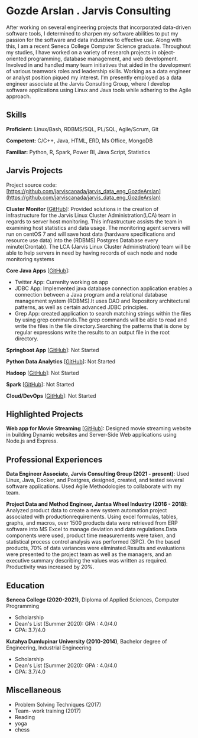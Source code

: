 # Gozde Arslan . Jarvis Consulting

After working on several engineering projects that incorporated data-driven software tools, I determined to sharpen my software abilities to put my passion for the software and data industries to effective use. Along with this, I am a recent Seneca College Computer Science graduate. Throughout my studies, I have worked on a variety of research projects in object-oriented programming, database management, and web development. Involved in and handled many team initiatives that aided in the development of various teamwork roles and leadership skills. Working as a data engineer or analyst position piqued my interest. I'm presently employed as a data engineer associate at the Jarvis Consulting Group, where I develop software applications using Linux and Java tools while adhering to the Agile approach.

## Skills

**Proficient:** Linux/Bash, RDBMS/SQL, PL/SQL, Agile/Scrum, Git

**Competent:** C/C++, Java, HTML, ERD, Ms Office, MongoDB

**Familiar:** Python, R, Spark, Power BI, Java Script, Statistics

## Jarvis Projects

Project source code: [https://github.com/jarviscanada/jarvis_data_eng_GozdeArslan](https://github.com/jarviscanada/jarvis_data_eng_GozdeArslan)


**Cluster Monitor** [[GitHub](https://github.com/jarviscanada/jarvis_data_eng_GozdeArslan/tree/master/linux_sql)]: Provided  solutions in the creation of infrastructure for the Jarvis Linux Cluster Administration(LCA) team in regards to server host monitoring. This infrastructure assists the team in examining host statistics and data usage. The monitoring agent servers will run on centOS 7 and will save host data (hardware specifications and resource use data) into the (RDBMS) Postgres Database every minute(Crontab). The LCA (Jarvis Linux Cluster Administration) team will be able to help servers in need by having records of each node and node monitoring systems 

**Core Java Apps** [[GitHub](https://github.com/jarviscanada/jarvis_data_eng_GozdeArslan/tree/master/core_java)]:
      
  -  Twitter App: Currenlty working on app
  -  JDBC App: Implemented java database connection application enables a connection between a Java program and a relational database management system (RDBMS).It uses DAO and Repository architectural patterns, as well as certain advanced JDBC principles.
  -  Grep App: created application to search matching strings within the files by using grep commands.The grep commands will be able to read and write the files in the file directory.Searching the patterns that is done by regular expressions write the results to an output file in the root directory.

**Springboot App** [[GitHub](https://github.com/jarviscanada/jarvis_data_eng_GozdeArslan/tree/master/springboot)]: Not Started

**Python Data Analytics** [[GitHub](https://github.com/jarviscanada/jarvis_data_eng_GozdeArslan/tree/master/python_data_anlytics)]: Not Started

**Hadoop** [[GitHub](https://github.com/jarviscanada/jarvis_data_eng_GozdeArslan/tree/master/hadoop)]: Not Started

**Spark** [[GitHub](https://github.com/jarviscanada/jarvis_data_eng_GozdeArslan/tree/master/spark)]: Not Started

**Cloud/DevOps** [[GitHub](https://github.com/jarviscanada/jarvis_data_eng_GozdeArslan/tree/master/cloud_devops)]: Not Started


## Highlighted Projects
**Web app for Movie Streaming** [[GitHub](https://github.com/gzarslan/A-movie-website)]: Designed movie streaming website in building Dynamic websites and Server-Side Web applications using Node.js and Express.


## Professional Experiences

**Data Engineer Associate, Jarvis Consulting Group (2021 - present)**: Used Linux, Java, Docker, and Postgres, designed, created, and tested several software applications. Used Agile Methodologies to collaborate with my team.

**Project Data and Method Engineer, Jantsa Wheel Industry (2016 - 2018)**: Analyzed product data to create a new system automation project associated with productionrequirements. Using excel formulas, tables, graphs, and macros, over 1500 products data were retrieved from ERP software into MS Excel to manage deviation and data regulations.Data components were used, product time measurements were taken, and statistical process control analysis was performed (SPC). On the based products, 70% of data variances were eliminated.Results and evaluations were presented to the project team as well as the managers, and an executive summary describing the values was written as required. Productivity was increased by 20%.


## Education
**Seneca College (2020-2021)**, Diploma of Applied Sciences, Computer Programming
- Scholarship
- Dean's List (Summer 2020): GPA : 4.0/4.0
- GPA: 3.7/4.0 

**Kutahya Dumlupinar University (2010-2014)**, Bachelor degree of Engineering, Industrial Engineering
- Scholarship
- Dean's List (Summer 2020): GPA : 4.0/4.0
- GPA: 3.7/4.0 


## Miscellaneous
- Problem Solving Techniques (2017)
- Team- work training (2017)
- Reading
- yoga
- chess